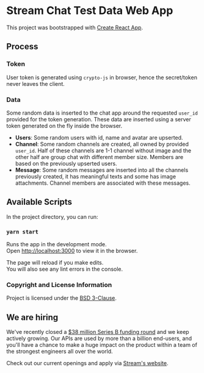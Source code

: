 # Stream Chat Test Data Web App

This project was bootstrapped with [Create React App](https://github.com/facebook/create-react-app).

## Process

### Token

User token is generated using `crypto-js` in browser, hence the secret/token never leaves the client.

### Data

Some random data is inserted to the chat app around the requested `user_id` provided for the token generation. These data are inserted using a server token generated on the fly inside the browser.

- **Users**: Some random users with id, name and avatar are upserted.
- **Channel**: Some random channels are created, all owned by provided `user_id`. Half of these channels are 1-1 channel without image and the other half are group chat with different member size. Members are based on the previously upserted users.
- **Message**: Some random messages are inserted into all the channels previously created, it has meaningful texts and some has image attachments. Channel members are associated with these messages.

## Available Scripts

In the project directory, you can run:

### `yarn start`

Runs the app in the development mode.\
Open [http://localhost:3000](http://localhost:3000) to view it in the browser.

The page will reload if you make edits.\
You will also see any lint errors in the console.

### Copyright and License Information

Project is licensed under the [BSD 3-Clause](LICENSE).

## We are hiring

We've recently closed a [$38 million Series B funding round](https://techcrunch.com/2021/03/04/stream-raises-38m-as-its-chat-and-activity-feed-apis-power-communications-for-1b-users/) and we keep actively growing.
Our APIs are used by more than a billion end-users, and you'll have a chance to make a huge impact on the product within a team of the strongest engineers all over the world.

Check out our current openings and apply via [Stream's website](https://getstream.io/team/#jobs).
